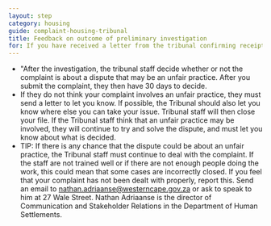 ```yaml
---
layout: step
category: housing
guide: complaint-housing-tribunal
title: Feedback on outcome of preliminary investigation
for: If you have received a letter from the tribunal confirming receipt of your complaint and wondering what happens next then this information might be useful
---
```

- "After the investigation, the tribunal staff decide whether or not the complaint is about a dispute that may be an unfair practice. After you submit the complaint, they then have 30 days to decide.
- If they do not think your complaint involves an unfair practice, they must send a letter to let you know. If possible, the Tribunal should also let you know where else you can take your issue. Tribunal staff will then close your file. If the Tribunal staff think that an unfair practice may be involved, they will continue to try and solve the dispute, and must let you know about what is decided.
- TIP: If there is any chance that the dispute could be about an unfair practice, the Tribunal staff must continue to deal with the complaint. If the staff are not trained well or if there are not enough people doing the work, this could mean that some cases are incorrectly closed.  If you feel that your complaint has not been dealt with properly, report this. Send an email to <a href="mailto:nathan.adriaanse@westerncape.gov.za">nathan.adriaanse@westerncape.gov.za</a> or ask to speak to him at 27 Wale Street. Nathan Adriaanse is the director of Communication and Stakeholder Relations in the Department of Human Settlements.
